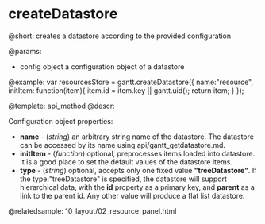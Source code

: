 createDatastore
=============

@short:
	creates a datastore according to the provided configuration

@params:

- config			object			a configuration object of a datastore



@example:
var resourcesStore = gantt.createDatastore({
	name:"resource",
	initItem: function(item){
		item.id = item.key || gantt.uid();
		return item;
	}
});




@template:	api_method
@descr:

Configuration object properties:

- **name** - (*string*) an arbitrary string name of the datastore. The datastore can be accessed by its name using api/gantt_getdatastore.md.
- **initItem** - (*function*) optional, preprocesses items loaded into datastore. It is a good place to set the default values of the datastore items.
- **type** - (*string*) optional, accepts only one fixed value **"treeDatastore"**. If the type:"treeDatastore" is specified, the datastore will support hierarchical data, with the **id** property as a primary key, 
and **parent** as a link to the parent id. Any other value will produce a flat list datastore.


@relatedsample:
10_layout/02_resource_panel.html